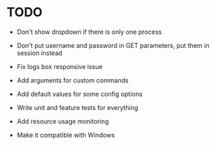 # TODO

- Don't show dropdown if there is only one process
- Don't put username and password in GET parameters, put them in session instead
- Fix logs box responsive issue

- Add arguments for custom commands
- Add default values for some config options
- Write unit and feature tests for everything
- Add resource usage monitoring
- Make it compatible with Windows

